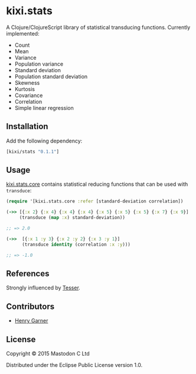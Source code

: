 # kixi.stats

A Clojure/ClojureScript library of statistical transducing functions. Currently implemented:

* Count
* Mean
* Variance
* Population variance
* Standard deviation
* Population standard deviation
* Skewness
* Kurtosis
* Covariance
* Correlation
* Simple linear regression

## Installation

Add the following dependency:

```clojure
[kixi/stats "0.1.1"]
```

## Usage

[kixi.stats.core](https://github.com/MastodonC/kixi.stats/blob/master/src/kixi/stats/core.cljc) contains statistical reducing functions that can be used with `transduce`:

```clojure
(require '[kixi.stats.core :refer [standard-deviation correlation])

(->> [{:x 2} {:x 4} {:x 4} {:x 4} {:x 5} {:x 5} {:x 5} {:x 7} {:x 9}]
     (transduce (map :x) standard-deviation))

;; => 2.0

(->>  [{:x 1 :y 3} {:x 2 :y 2} {:x 3 :y 1}]
      (transduce identity (correlation :x :y)))

;; => -1.0
```

## References

Strongly influenced by [Tesser](https://github.com/aphyr/tesser).

## Contributors

  * [Henry Garner](https://github.com/henrygarner)

## License

Copyright © 2015 Mastodon C Ltd

Distributed under the Eclipse Public License version 1.0.
